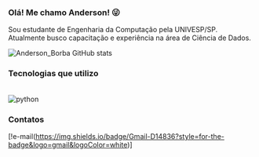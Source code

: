 
### Olá! Me chamo Anderson! 😜

Sou estudante de Engenharia da Computação pela UNIVESP/SP.
Atualmente busco capacitação e experiência na área de Ciência de Dados.

![Anderson_Borba GitHub stats](https://github-readme-stats.vercel.app/api?username=AndersonBorbaSilva&show_icons=true&theme=dracula)

### Tecnologias que utilizo

<div style="display: inline_block"><br/>
  <img align="center" alt="python" src="https://img.shields.io/badge/Python-3776AB?style=for-the-badge&logo=python&logoColor=white"/>
</div>  

### Contatos

[!e-mail(https://img.shields.io/badge/Gmail-D14836?style=for-the-badge&logo=gmail&logoColor=white)]
